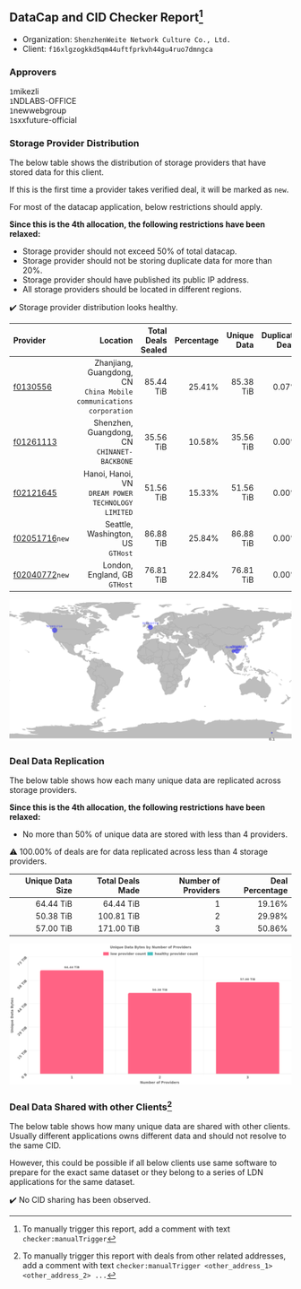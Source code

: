 ## DataCap and CID Checker Report[^1]
 - Organization: `ShenzhenWeite Network Culture Co., Ltd.`
 - Client: `f16xlgzogkkd5qm44uftfprkvh44gu4ruo7dmngca`
### Approvers
`1`mikezli<br/>`1`NDLABS-OFFICE<br/>`1`newwebgroup<br/>`1`sxxfuture-official

### Storage Provider Distribution
The below table shows the distribution of storage providers that have stored data for this client.

If this is the first time a provider takes verified deal, it will be marked as `new`.

For most of the datacap application, below restrictions should apply.

**Since this is the 4th allocation, the following restrictions have been relaxed:**
 - Storage provider should not exceed 50% of total datacap.
 - Storage provider should not be storing duplicate data for more than 20%.
 - Storage provider should have published its public IP address.
 - All storage providers should be located in different regions.

✔️ Storage provider distribution looks healthy.

| Provider                                                    |                                                               Location | Total Deals Sealed | Percentage | Unique Data | Duplicate Deals |
| :---------------------------------------------------------- | ---------------------------------------------------------------------: | -----------------: | ---------: | ----------: | --------------: |
| [f0130556](https://filfox.info/en/address/f0130556)         | Zhanjiang, Guangdong, CN<br/>`China Mobile communications corporation` |          85.44 TiB |     25.41% |   85.38 TiB |           0.07% |
| [f01261113](https://filfox.info/en/address/f01261113)       |                        Shenzhen, Guangdong, CN<br/>`CHINANET-BACKBONE` |          35.56 TiB |     10.58% |   35.56 TiB |           0.00% |
| [f02121645](https://filfox.info/en/address/f02121645)       |                  Hanoi, Hanoi, VN<br/>`DREAM POWER TECHNOLOGY LIMITED` |          51.56 TiB |     15.33% |   51.56 TiB |           0.00% |
| [f02051716](https://filfox.info/en/address/f02051716)`new`  |                                   Seattle, Washington, US<br/>`GTHost` |          86.88 TiB |     25.84% |   86.88 TiB |           0.00% |
| [f02040772](https://filfox.info/en/address/f02040772)`new`  |                                       London, England, GB<br/>`GTHost` |          76.81 TiB |     22.84% |   76.81 TiB |           0.00% |

<img src="https://raw.githubusercontent.com/data-preservation-programs/filplus-checker-assets/main/filecoin-project/filecoin-plus-large-datasets/issues/1436/1682661081612.png"/>

### Deal Data Replication
The below table shows how each many unique data are replicated across storage providers.


**Since this is the 4th allocation, the following restrictions have been relaxed:**
- No more than 50% of unique data are stored with less than 4 providers.

⚠️ 100.00% of deals are for data replicated across less than 4 storage providers.

| Unique Data Size | Total Deals Made | Number of Providers | Deal Percentage |
| ---------------: | ---------------: | ------------------: | --------------: |
|        64.44 TiB |        64.44 TiB |                   1 |          19.16% |
|        50.38 TiB |       100.81 TiB |                   2 |          29.98% |
|        57.00 TiB |       171.00 TiB |                   3 |          50.86% |

<img src="https://raw.githubusercontent.com/data-preservation-programs/filplus-checker-assets/main/filecoin-project/filecoin-plus-large-datasets/issues/1436/1682661082594.png"/>

### Deal Data Shared with other Clients[^3]
The below table shows how many unique data are shared with other clients.
Usually different applications owns different data and should not resolve to the same CID.

However, this could be possible if all below clients use same software to prepare for the exact same dataset or they belong to a series of LDN applications for the same dataset.

✔️ No CID sharing has been observed.

[^1]: To manually trigger this report, add a comment with text `checker:manualTrigger`

[^2]: Deals from those addresses are combined into this report as they are specified with `checker:manualTrigger`

[^3]: To manually trigger this report with deals from other related addresses, add a comment with text `checker:manualTrigger <other_address_1> <other_address_2> ...`
